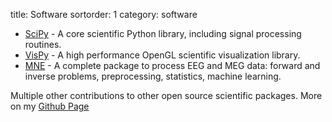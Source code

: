 title: Software
sortorder: 1
category: software

- [SciPy](https://scipy.org) - A core scientific Python library, including signal processing routines.
- [VisPy](http://vispy.org) - A high performance OpenGL scientific visualization library.
- [MNE](http://mne.tools/) - A complete package to process EEG and MEG data: forward and inverse problems, preprocessing, statistics, machine learning.

Multiple other contributions to other open source scientific packages.
More on my [Github Page](http://github.com/larsoner)
